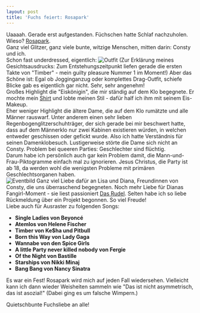 ```yaml
---
layout: post
title: 'Fuchs feiert: Rosapark'
---
```


Uaaaah. Gerade erst aufgestanden. Füchschen hatte Schlaf nachzuholen.  
Wieso? [Rosapark](http://www.rosapark.de/).  
Ganz viel Glitzer, ganz viele bunte, witzige Menschen, mitten darin: Consty und ich.  
Schon fast underdressed, eigentlich:
![Outfit](http://farm4.staticflickr.com/3814/12885092615_7759291a1c_c.jpg)
(Zur Erklärung meines Gesichtsausdrucks: Zum Entstehungszeitpunkt liefen gerade die ersten Takte von "Timber" - mein guilty pleasure Nummer 1 im Moment!)
Aber das Schöne ist: Egal ob Jogginganzug oder komplettes Drag-Outfit, schiefe Blicke gab es eigentlich gar nicht. Sehr, sehr angenehm!  
Großes Highlight die "Eiskönigin", die mir ständig auf dem Klo begegnete. Er mochte mein [Shirt](http://fuchsgehtum.de/jede-stunde-happy-hour/) und lobte meinen Stil - dafür half ich ihm mit seinem Eis-Makeup.  
Eher weniger Highlight die ältere Dame, die auf dem Klo rumätzte und alle Männer rauswarf. Unter anderem einen sehr lieben Regenbogenglitzerschuhträger, der sich gerade bei mir beschwert hatte, dass auf dem Männerklo nur zwei Kabinen existieren würden, in welchen entweder geschissen oder gefickt wurde. Also ich hatte Verständnis für seinen Damenklobesuch. Lustigerweise störte die Dame sich nicht an Consty. Problem bei queeren Parties: Geschlechter sind flüchtig.  
Darum habe ich persönlich auch gar kein Problem damit, die Mann-und-Frau-Piktogramme einfach mal zu ignorieren. Jesus Christus, die Party ist ab 18, da werden wohl die wenigsten Probleme mit primären Geschlechtsorganen haben.  
![Eventbild](http://www.rosapark.de/wp-content/gallery/mrz_2014/jg-fotografie-55-von-223.jpg)
Ganz viel Liebe dafür an Lisa und Diana, Freundinnen von Consty, die uns überraschend begegneten. Noch mehr Liebe für Dianas Fangirl-Moment - sie liest passioniert [Das Rudel](http://magazin.fuchsgehtum.de/). Selten habe ich so liebe Rückmeldung über ein Projekt begonnen. So viel Freude!  
Liebe auch für Ausraster zu folgenden Songs: 

* **Single Ladies von Beyoncé**  
* **Atemlos von Helene Fischer**  
* **Timber von Ke$ha und Pitbull**
* **Born this Way von Lady Gaga**
* **Wannabe von den Spice Girls**
* **A little Party never killed nobody von Fergie**
* **Of the Night von Bastille**
* **Starships von Nikki Minaj**
* **Bang Bang von Nancy Sinatra**

Es war ein Fest! Rosapark wird mich auf jeden Fall wiedersehen. Vielleicht kann ich dann wieder Weisheiten sammeln wie "Das ist nicht asymmetrisch, das ist asozial!" 
(Dabei ging es um falsche Wimpern.)

Quietschbunte Fuchsliebe an alle!
